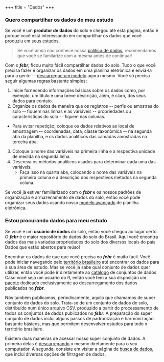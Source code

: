 +++
title = "Dados"
+++

### Quero compartilhar os dados do meu estudo

Se você é um __produtor de dados__ do solo e chegou até esta página, então é porque você está interessando em compartilhar os dados que você produziu em seus estudos.

> Se você ainda não conhece nossa [política de dados][politica], recomendamos que você se familarize com a mesma antes de continuar!

Com o ___febr___, ficou muito fácil compartilhar dados do solo. Tudo o que você precisa fazer é organizar os dados em uma planilha eletrônica e enviá-la para a gente -- [descarregue um modelo][modelo-simples] agora mesmo. Você só precisa seguir algumas regras bastante simples:

1. Inicie fornecendo informações básicas sobre os dados como, por exemplo, um título e uma breve descrição,
  além, é claro, dos seus dados para contato. 
2. Organize os dados de maneira que os registros -- perfis ou amostras do solo -- fiquem nas linhas e as
  variáveis -- propriedades ou características do solo -- fiquem nas colunas.
  + Para evitar repetição, coloque os dados relativos ao local de amostragem -- coordenadas, data, classe
    taxonômica -- na segunda aba da planilha, e os dados analíticos das camadas amostradas na terceira aba.
3. Coloque o nome das variáveis na primeira linha e a respectiva unidade de medida na segunda linha.
3. Descreva os métodos analíticos usados para determinar cada uma das variáveis.
    + Faça isso na quarta aba, colocando o nome das variáveis na primeira coluna e a descrição dos respectivos
      métodos na segunda coluna.

Se você já estiver familiarizado com o ___febr___ e os nossos padrões de organização e armazenamento de dados do solo, então você pode organizar seus dados usando nosso [modelo avançado][modelo-avancado] de planilha eletrônica.

[politica]: https://docs.google.com/document/d/11c0HzGdT51xPEc6V7WLqTaOjX6AAfsZC9O9uMxTcmW0
[modelo-simples]: https://docs.google.com/spreadsheets/d/1crDNClXIzAuZNQLILKMMYk9rgCdYsZimX2Z2dKK6Ivo
[modelo-avancado]: https://drive.google.com/open?id=1w4LBQbLBFtnzRipFu8T4-rDszZSzahajLCyZWDkHQr0

### Estou procurando dados para meu estudo

Se você é um __usuário de dados__ do solo, então você chegou ao lugar certo. O ___febr___ é o maior repositório de dados do solo do Brasil. Aqui você encontra dados das mais variadas propriedades do solo dos diversos locais do país. Dados que estão abertos para reúso!

Encontrar os dados de que que você precisa no ___febr___ é muito fácil. Você pode iniciar navegando pelo [território brasileiro][view] até encontrar os dados para a sua área de estudo. Mas se você já sabe qual conjunto de dados quer utilizar, então você pode ir diretamente ao [catálogo][catalogo] de conjuntos de dados. Caso você seja um usuário do R, então você tem à sua disposição um [pacote][pacote] dedicado exclusivamente ao descarregamento dos dados publicados no ___febr___.

[view]: http://www.ufsm.br/febr/view.html
[catalogo]: http://www.ufsm.br/febr/catalog/
[pacote]: https://github.com/samuel-rosa/febr-package

Nós também publicamos, periodicamente, aquilo que chamamos de super conjunto de dados do solo. Trata-se de um conjunto de dados do solo, distribuído num único arquivo CSV, produzido a partir do processamento de todos os conjuntos de dados publicados no ___febr___. A preparação do super conjunto de dados inclui alguns passos de padronização e harmonização bastante básicos, mas que permitem desenvolver estudos para todo o território brasileiro.

Existem duas maneiras de acessar nosso super conjunto de dados. A primeira delas é [descarregando][descarregar] o mesmo diretamente para o seu computador. A segunda, consiste em visitar a página de [busca de dados][busca], que inclui diversas opções de filtragem de dados.

[descarregar]: https://github.com/febr-team/febr-data/tree/master/data
[busca]: https://pedometria.shinyapps.io/febr/

<br>
<br>
